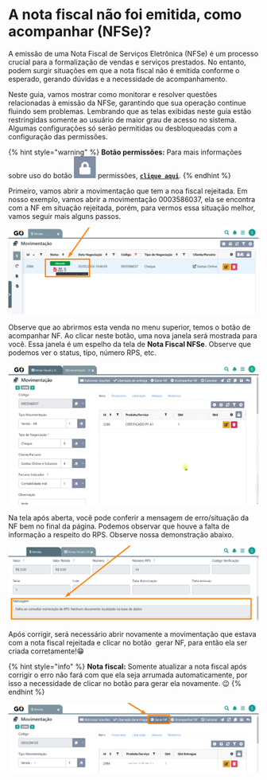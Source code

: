 # A nota fiscal não foi emitida, como acompanhar (NFSe)?

A emissão de uma Nota Fiscal de Serviços Eletrônica (NFSe) é um processo crucial para a formalização de vendas e serviços prestados. No entanto, podem surgir situações em que a nota fiscal não é emitida conforme o esperado, gerando dúvidas e a necessidade de acompanhamento. 

Neste guia, vamos mostrar como monitorar e resolver questões relacionadas à emissão da NFSe, garantindo que sua operação continue fluindo sem problemas. Lembrando que as telas exibidas neste guia estão restringidas somente ao usuário de maior grau de acesso no sistema. Algumas configurações só serão permitidas ou desbloqueadas com a configuração das permissões.

{% hint style="warning" %}
**Botão permissões:** Para mais informações sobre uso do botão <img src="/erp-v2/assets/icon_cadeado.png" alt="" data-size="line"> permissões, [**`clique aqui`**](/erp-v2/funcionalidades/produtos_servicos/produtos.md).
{% endhint %}

Primeiro, vamos abrir a movimentação que tem a noa fiscal rejeitada. Em nosso exemplo, vamos abrir a movimentação 0003586037, ela se encontra com a NF em situação rejeitada, porém, para vermos essa situação melhor, vamos seguir mais alguns passos.

![](/erp-v2/assets/guia_utilizacao/guia_utilizacao_status_nf_nao_emitida_tela_vendas_status.png)

Observe que ao abrirmos esta venda no menu superior, temos o botão de acompanhar NF. Ao clicar neste botão, uma nova janela será mostrada para você. Essa janela é um espelho da tela de **Nota Fiscal NFSe**. Observe que podemos ver o status, tipo, número RPS, etc.

![](/erp-v2/assets/guia_utilizacao/guia_utilizacao_status_nf_nao_emitida_tela_vendas_btn_acompanhar_nf.gif)

Na tela após aberta, você pode conferir a mensagem de erro/situação da NF bem no final da página. Podemos observar que houve a falta de informação a respeito do RPS. Observe nossa demonstração abaixo.

![](/erp-v2/assets/guia_utilizacao/guia_utilizacao_status_nf_nao_emitida_tela_vendas_btn_acompanhar_nf_mensagem_erro.png)

Após corrigir, será necessário abrir novamente a movimentação que estava com a nota fiscal rejeitada e clicar no botão <img> gerar NF, para então ela ser criada corretamente!😁

{% hint style="info" %}
**Nota fiscal:** Somente atualizar a nota fiscal após corrigir o erro não fará com que ela seja arrumada automaticamente, por isso a necessidade de clicar no botão para gerar ela novamente. 😉
{% endhint %}

![](/erp-v2/assets/guia_utilizacao/guia_utilizacao_status_nf_nao_emitida_tela_vendas_btn_acompanhar_nf_mensagem_erro_btn_gerar.png)